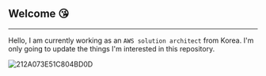 ## Welcome :kissing_heart:
---

Hello, I am currently working as an `AWS solution architect` from Korea.
I'm only going to update the things I'm interested in this repository.

![212A073E51C804BD0D](https://user-images.githubusercontent.com/31501015/87242257-f5a20b00-c465-11ea-9e91-f6b5dd301aee.jpg)


<!--
**sepiros62/sepiros62** is a ✨ _special_ ✨ repository because its `README.md` (this file) appears on your GitHub profile.

Here are some ideas to get you started:

- 🔭 I’m currently working on ...
- 🌱 I’m currently learning ...
- 👯 I’m looking to collaborate on ...
- 🤔 I’m looking for help with ...
- 💬 Ask me about ...
- 📫 How to reach me: ...
- 😄 Pronouns: ...
- ⚡ Fun fact: ...
-->
